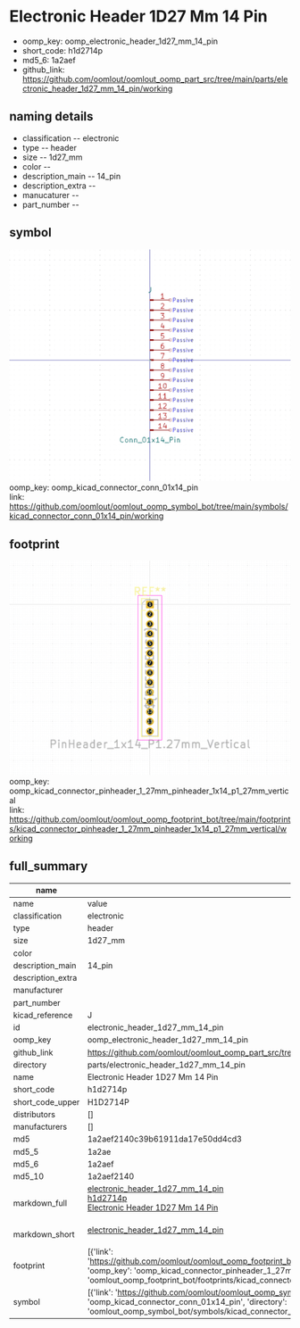 # Electronic Header 1D27 Mm 14 Pin

  
* oomp_key: oomp_electronic_header_1d27_mm_14_pin 
* short_code: h1d2714p
* md5_6: 1a2aef  
* github_link: https://github.com/oomlout/oomlout_oomp_part_src/tree/main/parts/electronic_header_1d27_mm_14_pin/working  
## naming details
* classification -- electronic
* type -- header
* size -- 1d27_mm
* color -- 
* description_main -- 14_pin
* description_extra -- 
* manucaturer -- 
* part_number -- 



## symbol

![](symbol/0/working/working_600.png)  
oomp_key: oomp_kicad_connector_conn_01x14_pin  
link: https://github.com/oomlout/oomlout_oomp_symbol_bot/tree/main/symbols/kicad_connector_conn_01x14_pin/working  

## footprint

![](footprint/0/working/working_600.png)  
oomp_key: oomp_kicad_connector_pinheader_1_27mm_pinheader_1x14_p1_27mm_vertical  
link: https://github.com/oomlout/oomlout_oomp_footprint_bot/tree/main/footprints/kicad_connector_pinheader_1_27mm_pinheader_1x14_p1_27mm_vertical/working  

## full_summary
| name | value | 
| --- | --- | 
| name | value | 
| classification | electronic | 
| type | header | 
| size | 1d27_mm | 
| color |  | 
| description_main | 14_pin | 
| description_extra |  | 
| manufacturer |  | 
| part_number |  | 
| kicad_reference | J | 
| id | electronic_header_1d27_mm_14_pin | 
| oomp_key | oomp_electronic_header_1d27_mm_14_pin | 
| github_link | https://github.com/oomlout/oomlout_oomp_part_src/tree/main/parts/electronic_header_1d27_mm_14_pin/working | 
| directory | parts/electronic_header_1d27_mm_14_pin | 
| name | Electronic Header 1D27 Mm 14 Pin | 
| short_code | h1d2714p | 
| short_code_upper | H1D2714P | 
| distributors | [] | 
| manufacturers | [] | 
| md5 | 1a2aef2140c39b61911da17e50dd4cd3 | 
| md5_5 | 1a2ae | 
| md5_6 | 1a2aef | 
| md5_10 | 1a2aef2140 | 
| markdown_full | [electronic_header_1d27_mm_14_pin](https://github.com/oomlout/oomlout_oomp_part_src/tree/main/parts/electronic_header_1d27_mm_14_pin/working)<br>[h1d2714p](https://github.com/oomlout/oomlout_oomp_part_src/tree/main/parts/electronic_header_1d27_mm_14_pin/working)<br>[Electronic Header 1D27 Mm 14 Pin](https://github.com/oomlout/oomlout_oomp_part_src/tree/main/parts/electronic_header_1d27_mm_14_pin/working)<br><br> | 
| markdown_short | [electronic_header_1d27_mm_14_pin](https://github.com/oomlout/oomlout_oomp_part_src/tree/main/parts/electronic_header_1d27_mm_14_pin/working)<br><br> | 
| footprint | [{'link': 'https://github.com/oomlout/oomlout_oomp_footprint_bot/tree/main/foootprntss/kicad_connector_pinheader_1_27mm_pinheader_1x14_p1_27mm_vertical', 'oomp_key': 'oomp_kicad_connector_pinheader_1_27mm_pinheader_1x14_p1_27mm_vertical', 'directory': 'oomlout_oomp_footprint_bot/footprints/kicad_connector_pinheader_1_27mm_pinheader_1x14_p1_27mm_vertical//working/working.kicad_mod'}] | 
| symbol | [{'link': 'https://github.com/oomlout/oomlout_oomp_symbol_bot/tree/main/symbols/kicad_connector_conn_01x14_pin', 'oomp_key': 'oomp_kicad_connector_conn_01x14_pin', 'directory': 'oomlout_oomp_symbol_bot/symbols/kicad_connector_conn_01x14_pin//working/working.kicad_sym'}] | 
